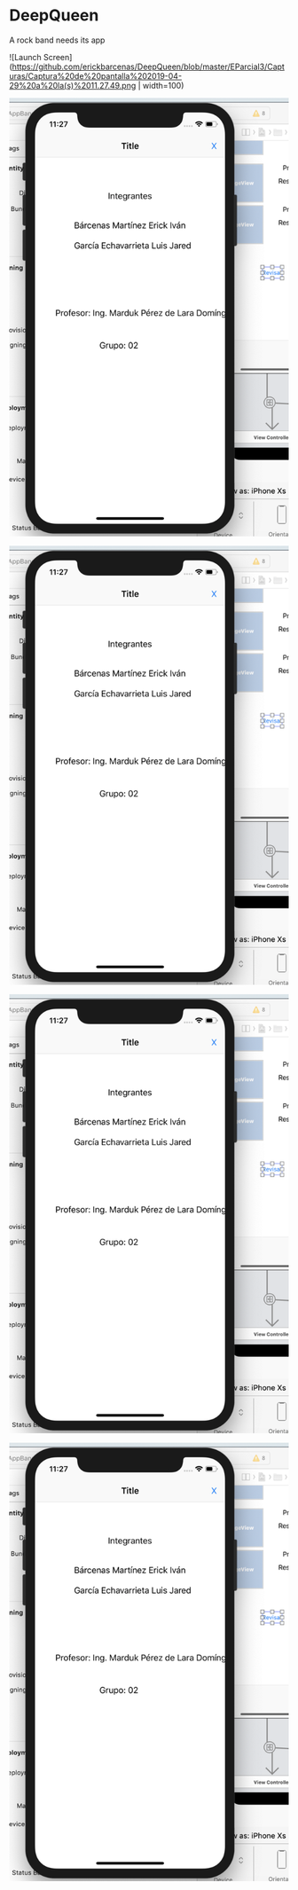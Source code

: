 # DeepQueen
A rock band needs its app

![Launch Screen](https://github.com/erickbarcenas/DeepQueen/blob/master/EParcial3/Capturas/Captura%20de%20pantalla%202019-04-29%20a%20la(s)%2011.27.49.png | width=100)

![Banda](https://github.com/erickbarcenas/DeepQueen/blob/master/EParcial3/Capturas/Captura%20de%20pantalla%202019-04-29%20a%20la(s)%2011.27.49.png)

![Trivia](https://github.com/erickbarcenas/DeepQueen/blob/master/EParcial3/Capturas/Captura%20de%20pantalla%202019-04-29%20a%20la(s)%2011.27.49.png)

![Souvenirs](https://github.com/erickbarcenas/DeepQueen/blob/master/EParcial3/Capturas/Captura%20de%20pantalla%202019-04-29%20a%20la(s)%2011.27.49.png)

![Información del equipo](https://github.com/erickbarcenas/DeepQueen/blob/master/EParcial3/Capturas/Captura%20de%20pantalla%202019-04-29%20a%20la(s)%2011.27.49.png)

